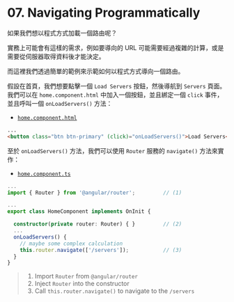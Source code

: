 # 07. Navigating Programmatically

如果我們想以程式方式加載一個路由呢？

實務上可能會有這樣的需求，例如要導向的 URL 可能需要經過複雜的計算，或是需要從伺服器取得資料後才能決定。

而這裡我們透過簡單的範例來示範如何以程式方式導向一個路由。

假設在首頁，我們想要點擊一個 ` Load Servers ` 按鈕，然後導航到 `Servers` 頁面。 我們可以在 `home.component.html` 中加入一個按鈕，並且綁定一個 `click` 事件，並且呼叫一個 `onLoadServers()` 方法：

- [`home.component.html`](../../routing-app/src/app/home/home.component.html)

```html
...
<button class="btn btn-primary" (click)="onLoadServers()">Load Servers</button>
```

至於 `onLoadServers()` 方法，我們可以使用 `Router` 服務的 `navigate()` 方法來實作：

- [`home.component.ts`](../../routing-app/src/app/home/home.component.ts)

```ts
...
import { Router } from '@angular/router';         // (1)

...
export class HomeComponent implements OnInit {

  constructor(private router: Router) { }         // (2)
  ...
  onLoadServers() {
    // maybe some complex calculation
    this.router.navigate(['/servers']);           // (3)
  }
}
```

> 1. Import `Router` from `@angular/router`
> 2. Inject `Router` into the constructor
> 3. Call `this.router.navigate()` to navigate to the `/servers`